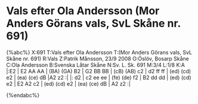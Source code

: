 # Vals efter Ola Andersson  (Mor Anders Görans vals, SvL Skåne nr. 691)

{%abc%}
X:691
T:Vals efter Ola Andersson 
T:(Mor Anders Görans vals, SvL Skåne nr. 691)
R:Vals
Z:Patrik Månsson, 23/9 2008
O:Öslöv, Bosarp Skåne
C:Ola Andersson
B:Svenska Låtar Skåne
N:Sv. L. Sk. 691
M:3/4
L:1/8
K:A
|:E2 | E2 AA AA | (BA) (GA) B2 | G2 BB BB | (cB) (AB) c2 |
d2 ff ff | (ed) (cd) e2 | (ea) (ce) dB |A2 z2 :|
|: d2 | c2 ee ee | (fe) (de) f2 | B2 dd dd | (ed) (cd) e2 |
E2 A2 c2 | (ed) (cd) e2 | (ea) (ce) dB | A2 z2 :|


{%endabc%}

